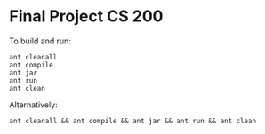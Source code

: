 # Final Project CS 200

To build and run:
```
ant cleanall
ant compile
ant jar
ant run
ant clean 
```

Alternatively:
```
ant cleanall && ant compile && ant jar && ant run && ant clean
```


